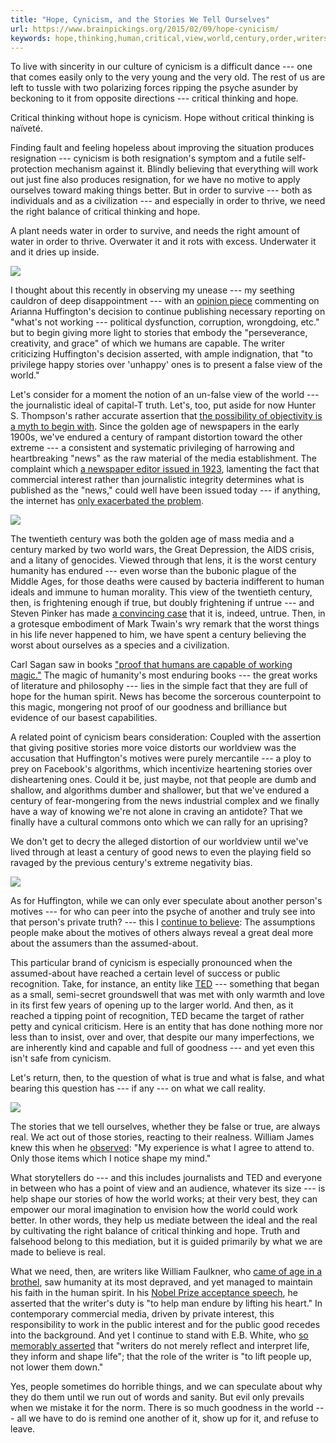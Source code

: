 ```yaml
---
title: "Hope, Cynicism, and the Stories We Tell Ourselves"
url: https://www.brainpickings.org/2015/02/09/hope-cynicism/
keywords: hope,thinking,human,critical,view,world,century,order,writers,cynicism,tell
---
```

To live with sincerity in our culture of cynicism is a difficult dance --- one that comes easily only to the very young and the very old. The rest of us are left to tussle with two polarizing forces ripping the psyche asunder by beckoning to it from opposite directions --- critical thinking and hope.

Critical thinking without hope is cynicism. Hope without critical thinking is naïveté.

Finding fault and feeling hopeless about improving the situation produces resignation --- cynicism is both resignation's symptom and a futile self-protection mechanism against it. Blindly believing that everything will work out just fine also produces resignation, for we have no motive to apply ourselves toward making things better. But in order to survive --- both as individuals and as a civilization --- and especially in order to thrive, we need the right balance of critical thinking and hope.

A plant needs water in order to survive, and needs the right amount of water in order to thrive. Overwater it and it rots with excess. Underwater it and it dries up inside.

![](https://i2.wp.com/www.brainpickings.org/wp-content/uploads/2015/02/dandelion.jpg?w=680&ssl=1)

I thought about this recently in observing my unease --- my seething cauldron of deep disappointment --- with an [opinion piece](http://www.dailydot.com/opinion/huffington-post-good-news-experiment/) commenting on Arianna Huffington's decision to continue publishing necessary reporting on "what's not working --- political dysfunction, corruption, wrongdoing, etc." but to begin giving more light to stories that embody the "perseverance, creativity, and grace" of which we humans are capable. The writer criticizing Huffington's decision asserted, with ample indignation, that "to privilege happy stories over 'unhappy' ones is to present a false view of the world."

Let's consider for a moment the notion of an un-false view of the world --- the journalistic ideal of capital-T truth. Let's, too, put aside for now Hunter S. Thompson's rather accurate assertion that [the possibility of objectivity is a myth to begin with](https://www.brainpickings.org/2013/07/18/hunter-s-thompson-journalism-politics/). Since the golden age of newspapers in the early 1900s, we've endured a century of rampant distortion toward the other extreme --- a consistent and systematic privileging of harrowing and heartbreaking "news" as the raw material of the media establishment. The complaint which [a newspaper editor issued in 1923](https://www.brainpickings.org/2012/01/30/bliven/), lamenting the fact that commercial interest rather than journalistic integrity determines what is published as the "news," could well have been issued today --- if anything, the internet has [only exacerbated the problem](https://www.brainpickings.org/2015/02/05/the-peoples-platform-astra-taylor/).

![](https://i1.wp.com/www.brainpickings.org/wp-content/uploads/2015/02/newsboy1.jpg?w=680&ssl=1)

The twentieth century was both the golden age of mass media and a century marked by two world wars, the Great Depression, the AIDS crisis, and a litany of genocides. Viewed through that lens, it is the worst century humanity has endured --- even worse than the bubonic plague of the Middle Ages, for those deaths were caused by bacteria indifferent to human ideals and immune to human morality. This view of the twentieth century, then, is frightening enough if true, but doubly frightening if untrue --- and Steven Pinker has made [a convincing case](https://www.brainpickings.org/2011/03/14/steven-pinker-harvard-thinks-big-violence/) that it is, indeed, untrue. Then, in a grotesque embodiment of Mark Twain's wry remark that the worst things in his life never happened to him, we have spent a century believing the worst about ourselves as a species and a civilization.

Carl Sagan saw in books ["proof that humans are capable of working magic."](https://www.brainpickings.org/2012/05/08/carl-sagan-on-books/) The magic of humanity's most enduring books --- the great works of literature and philosophy --- lies in the simple fact that they are full of hope for the human spirit. News has become the sorcerous counterpoint to this magic, mongering not proof of our goodness and brilliance but evidence of our basest capabilities.

A related point of cynicism bears consideration: Coupled with the assertion that giving positive stories more voice distorts our worldview was the accusation that Huffington's motives were purely mercantile --- a ploy to prey on Facebook's algorithms, which incentivize heartening stories over disheartening ones. Could it be, just maybe, not that people are dumb and shallow, and algorithms dumber and shallower, but that we've endured a century of fear-mongering from the news industrial complex and we finally have a way of knowing we're not alone in craving an antidote? That we finally have a cultural commons onto which we can rally for an uprising?

We don't get to decry the alleged distortion of our worldview until we've lived through at least a century of good news to even the playing field so ravaged by the previous century's extreme negativity bias.

![](https://i1.wp.com/www.brainpickings.org/wp-content/uploads/2015/02/newsgirls2.jpg?w=680&ssl=1)

As for Huffington, while we can only ever speculate about another person's motives --- for who can peer into the psyche of another and truly see into that person's private truth? --- this I [continue to believe](https://www.brainpickings.org/2013/10/23/7-lessons-from-7-years/): The assumptions people make about the motives of others always reveal a great deal more about the assumers than the assumed-about.

This particular brand of cynicism is especially pronounced when the assumed-about have reached a certain level of success or public recognition. Take, for instance, an entity like [TED](http://ted.com) --- something that began as a small, semi-secret groundswell that was met with only warmth and love in its first few years of opening up to the larger world. And then, as it reached a tipping point of recognition, TED became the target of rather petty and cynical criticism. Here is an entity that has done nothing more nor less than to insist, over and over, that despite our many imperfections, we are inherently kind and capable and full of goodness --- and yet even this isn't safe from cynicism.

Let's return, then, to the question of what is true and what is false, and what bearing this question has --- if any --- on what we call reality.

![](https://i0.wp.com/www.brainpickings.org/wp-content/uploads/2015/01/Sky_PhotoByMariaPopova.jpg?w=680&ssl=1)

The stories that we tell ourselves, whether they be false or true, are always real. We act out of those stories, reacting to their realness. William James knew this when he [observed](http://literaryjukebox.brainpickings.org/post/110505527852): "My experience is what I agree to attend to. Only those items which I notice shape my mind."

What storytellers do --- and this includes journalists and TED and everyone in between who has a point of view and an audience, whatever its size --- is help shape our stories of how the world works; at their very best, they can empower our moral imagination to envision how the world could work better. In other words, they help us mediate between the ideal and the real by cultivating the right balance of critical thinking and hope. Truth and falsehood belong to this mediation, but it is guided primarily by what we are made to believe is real.

What we need, then, are writers like William Faulkner, who [came of age in a brothel](https://www.brainpickings.org/2013/09/25/william-faulkner-paris-review-interview-writing/), saw humanity at its most depraved, and yet managed to maintain his faith in the human spirit. In his [Nobel Prize acceptance speech](https://www.brainpickings.org/2014/01/10/william-faulkner-nobel-prize-acceptance-speech/), he asserted that the writer's duty is "to help man endure by lifting his heart." In contemporary commercial media, driven by private interest, this responsibility to work in the public interest and for the public good recedes into the background. And yet I continue to stand with E.B. White, who [so memorably asserted](https://www.brainpickings.org/2012/04/17/e-b-white-paris-review-interview/) that "writers do not merely reflect and interpret life, they inform and shape life"; that the role of the writer is "to lift people up, not lower them down."

Yes, people sometimes do horrible things, and we can speculate about why they do them until we run out of words and sanity. But evil only prevails when we mistake it for the norm. There is so much goodness in the world --- all we have to do is remind one another of it, show up for it, and refuse to leave.
